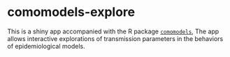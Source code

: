 # comomodels-explore
This is a shiny app accompanied with the R package [`comomodels`](https://github.com/Como-DTC-Collaboration/como-models/), The app allows interactive explorations of transmission parameters in the behaviors of epidemiological models.
